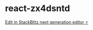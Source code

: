 # react-zx4dsntd

[Edit in StackBlitz next generation editor ⚡️](https://stackblitz.com/~/github.com/TomasLonnblad/react-zx4dsntd)